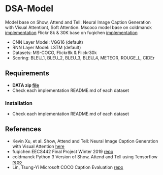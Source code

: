 # DSA-Model

Model base on Show, Attend and Tell: Neural Image Caption Generation with Visual Attentiont, Soft Attention.
Mscoco model base on coldmanck [implementation](https://github.com/coldmanck/show-attend-and-tell)
Flickr 8k & 30K base on fuqichen [implementation](https://github.com/fuqichen1998/eecs442-final-project-show-and-tell)
- CNN Layer Model: VGG16 (default)
- RNN Layer Model: LSTM (default)
- Datasets: MS-COCO, Flickr8k & Flickr30k
- Scoring: BLEU_1, BLEU_2, BLEU_3, BLEU_4, METEOR, ROUGE_L, CIDEr

## Requirements
- **DATA zip [file](https://drive.google.com/file/d/16jNwTdwtFXoW_gsxH87TntWh6ICcFzIj/view?usp=sharing)**
- Check each implementation README.md of each dataset

### Installation 
- Check each implementation README.md of each dataset

## References

* Kevin Xu, et al. Show, Attend and Tell: Neural Image Caption Generation with Visual Attention [here](https://arxiv.org/pdf/1502.03044.pdf)
* fuqichen EECS442 Final Project Winter 2019 [repo](https://github.com/fuqichen1998/eecs442-final-project-show-and-tell)
* coldmanck Python 3 Version of Show, Attend and Tell using Tensorflow [repo](https://github.com/coldmanck/show-attend-and-tell)
* Lin, Tsung-Yi Microsoft COCO Caption Evaluation [repo](https://github.com/tylin/coco-caption)
